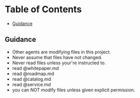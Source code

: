 # Table of Contents

- [Guidance](#guidance)

## Guidance

  * Other agents are modifying files in this project.
  * Never assume that files have not changed.
  * Never read files unless your're instructed to.
  * read @whitepaper.md
  * read @roadmap.md
  * read @catalog.md
  * read @service.md
  * you can NOT modify files unless given explicit permission.
